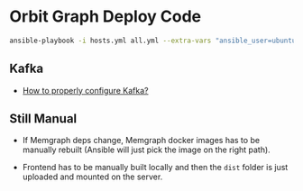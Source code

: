 # Orbit Graph Deploy Code

```bash
ansible-playbook -i hosts.yml all.yml --extra-vars "ansible_user=ubuntu"
```

## Kafka

* [How to properly configure Kafka?](https://www.confluent.io/blog/kafka-client-cannot-connect-to-broker-on-aws-on-docker-etc)

## Still Manual

* If Memgraph deps change, Memgraph docker images has to be manually rebuilt
  (Ansible will just pick the image on the right path).

* Frontend has to be manually built locally and then the `dist` folder is just
  uploaded and mounted on the server.
